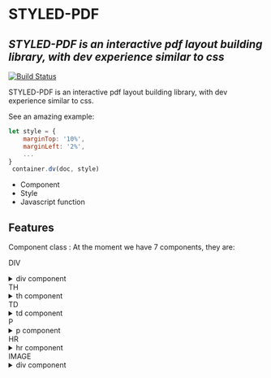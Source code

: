 # STYLED-PDF
## _STYLED-PDF is an interactive pdf layout building library, with dev experience similar to css_

[![Build Status](https://travis-ci.org/joemccann/dillinger.svg?branch=master)](https://travis-ci.org/joemccann/dillinger)

 STYLED-PDF is an interactive pdf layout building library, with dev experience similar to css.
 
 See an amazing example:
 ```js
 let style = {
     marginTop: '10%',
     marginLeft: '2%',
     ...
 }
  container.dv(doc, style)
 ```

- Component
- Style
- Javascript function

## Features

 Component class : 
  At the moment we have 7 components, they are:
  
   DIV 
 <details>
    <summary> div component </summary>
 
```js
let style = {
            marginLeft: '45.5%',
            width: '35%',
            heigth: '13%',
            padding: '15%',
            border: [0,0,0],
     }
     container.div(doc, style)
```

 </details>
    TH 
 <details>
    <summary> th component </summary>

```js
let style = {
            marginLeft: '2%',
            width: '14.3%',
            heigth: '36%',
            padding: '4%',
            border: [0,0,0],
            bgColor: [201, 201, 201],
     }
     container.th(doc, style)
```

 </details>
   TD 
 <details>
    <summary> td component </summary>

```js
let style = {
             marginLeft: '2%',
			width: '14.3%',
			heigth: '38.9%',
			padding: '4%',
			border: [0,0,0]
     }
     container.td(doc, style)
```

 </details>
    P 
 <details>
    <summary> p component </summary>

```js
let style = {
            marginTop: '40.5%',
            marginLeft: '4%',
            fontSize: 8,
            fontWeigth: 'normal'
     }
     container.p(text, style)
```

 </details>
     HR 
 <details>
    <summary> hr component </summary>

```js
let style = {
            top:  "20%",
           marginLeft: "2%",
           marginRight: '4%',
           bottom:  "30%",
     }
     container.hr(style)
```

 </details>
    IMAGE 
 <details>
    <summary> div component </summary>
	
```js

let style = {
    marginTop: "2%",
    width: "25%",
    height: "20%",
    marginLeft: "3%",
  };
  container.Image(imgBlob, style);
```
 </details>
